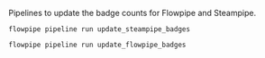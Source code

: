 Pipelines to update the badge counts for Flowpipe and Steampipe.

```
flowpipe pipeline run update_steampipe_badges
```

```
flowpipe pipeline run update_flowpipe_badges
```
